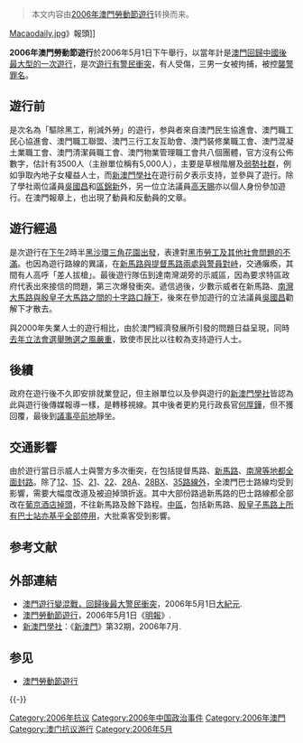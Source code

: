 > 本文内容由[2006年澳門勞動節遊行](https://zh.wikipedia.org/wiki/2006年澳門勞動節遊行)转换而来。


[Macaodaily.jpg](https://zh.wikipedia.org/wiki/File:Macaodaily.jpg "fig:Macaodaily.jpg")》報頭\]\]

**2006年澳門勞動節遊行**於2006年5月1日下午舉行，以當年計是[澳門回歸中國後最大型的一次遊行](https://zh.wikipedia.org/wiki/澳門回歸中國 "wikilink")，是次[遊行有警民衝突](https://zh.wikipedia.org/wiki/遊行 "wikilink")，有人受傷，三男一女被拘捕，被控[襲警罪名](https://zh.wikipedia.org/wiki/襲警 "wikilink")。

## 遊行前

是次名為「驅除黑工，削減外勞」的遊行，参與者來自澳門民生協進會、澳門職工民心協進會、澳門職工聯盟、澳門三行工友互助會、澳門裝修業職工會、澳門混凝土業職工會、澳門清潔員職工會、澳門物業管理職工會共八個團體，官方沒有公佈數字，估計有3500人（主辦單位稱有5,000人），主要是草根階層及[弱勢社群](https://zh.wikipedia.org/wiki/弱勢社群 "wikilink")，例如爭取內地子女權益人士，而[新澳門學社](../Page/新澳門學社.md "wikilink")在遊行前夕表示支持，並參與了遊行。除了學社兩位議員[吳國昌](../Page/吳國昌.md "wikilink")和[區錦新](../Page/區錦新.md "wikilink")外，另一位立法議員[高天賜](../Page/高天賜.md "wikilink")亦以個人身份參加遊行。在澳門報章上，也出現了動員和反動員的文章。

## 遊行經過

是次遊行在[下午](../Page/下午.md "wikilink")2時半[黑沙環](https://zh.wikipedia.org/wiki/黑沙環 "wikilink")[三角花園出發](https://zh.wikipedia.org/wiki/三角花園 "wikilink")，表達對[黑市勞工及其他](https://zh.wikipedia.org/wiki/非法勞工 "wikilink")[社會問題的不滿](https://zh.wikipedia.org/wiki/社會問題 "wikilink")。也因為遊行路線的異議，在[新馬路與提督馬路兩處與](https://zh.wikipedia.org/wiki/新馬路 "wikilink")[警員對峙](https://zh.wikipedia.org/wiki/警員 "wikilink")，交通癱瘓，其間有人高呼「差人拔槍」。最後遊行隊伍到達南灣湖旁的示威區，因為要求特區政府代表出來接信的問題，第三次爆發衝突。遞信過後，少數示威者在新馬路、[南灣大馬路與殷皇子大馬路之間的十字路口靜下](https://zh.wikipedia.org/wiki/南灣大馬路 "wikilink")，後來在參加遊行的立法議員[吳國昌](../Page/吳國昌.md "wikilink")勸解下才散去。

與2000年失業人士的遊行相比，由於澳門經濟發展所引發的問題日益呈現，同時[去年立法會選舉賄選之風嚴重](../Page/2005年澳門立法會選舉.md "wikilink")，致使市民比以往較為支持遊行人士。

## 後續

政府在遊行後不久即安排就業登記，但主辦單位以及參與遊行的[新澳門學社](../Page/新澳門學社.md "wikilink")皆認為此與遊行後傳媒報導一樣，是轉移視線。其中後者更約見行政長官[何厚鏵](../Page/何厚鏵.md "wikilink")，但不獲回覆，最後到[議事亭前地](../Page/議事亭前地.md "wikilink")靜坐。

## 交通影響

由於遊行當日示威人士與警方多次衝突，在包括提督馬路、[新馬路](https://zh.wikipedia.org/wiki/新馬路 "wikilink")、[南灣等地都全面封路](https://zh.wikipedia.org/wiki/南灣_\(澳門\) "wikilink")。除了[12](https://zh.wikipedia.org/wiki/澳巴12路線 "wikilink")、[15](https://zh.wikipedia.org/wiki/澳巴15路線 "wikilink")、[21](https://zh.wikipedia.org/wiki/澳巴21路線 "wikilink")、[22](https://zh.wikipedia.org/wiki/澳巴22路線 "wikilink")、[28A](https://zh.wikipedia.org/wiki/新福利28A路線 "wikilink")、[28BX](https://zh.wikipedia.org/wiki/新福利28BX路線 "wikilink")、[35路線外](https://zh.wikipedia.org/wiki/新福利35路線 "wikilink")，全澳門巴士路線均受到影響，需要大幅度改道及被迫掉頭折返。其中大部份路過新馬路的巴士路線都全部改在[葡京酒店掉頭](https://zh.wikipedia.org/wiki/葡京酒店 "wikilink")，不往新馬路及餘下路程。[中區](../Page/中區_\(澳門\).md "wikilink")，包括新馬路、[殷皇子馬路上所有巴士站亦基乎全部停用](https://zh.wikipedia.org/wiki/殷皇子馬路 "wikilink")，大批乘客受到影響。

## 参考文献

## 外部連結

  - [澳門遊行變混戰，回歸後最大警民衝突](http://www.epochtimes.com/b5/6/5/2/n1305277.htm)，2006年5月1日[大紀元](https://zh.wikipedia.org/wiki/大紀元 "wikilink").
  - [澳門勞動節遊行](https://web.archive.org/web/20070604152326/http://www.mpinews.com/htm/INews/20060501/gb12206c.htm)，2006年5月1日《[明報](../Page/明報.md "wikilink")》.
  - [新澳門學社](../Page/新澳門學社.md "wikilink")：《[新澳門](https://zh.wikipedia.org/wiki/新澳門 "wikilink")》第32期，2006年7月.

## 参见

  - [澳門勞動節遊行](https://zh.wikipedia.org/wiki/澳門勞動節遊行 "wikilink")

{{-}}

[Category:2006年抗议](https://zh.wikipedia.org/wiki/Category:2006年抗议 "wikilink") [Category:2006年中国政治事件](https://zh.wikipedia.org/wiki/Category:2006年中国政治事件 "wikilink") [Category:2006年澳門](https://zh.wikipedia.org/wiki/Category:2006年澳門 "wikilink") [Category:澳门抗议游行](https://zh.wikipedia.org/wiki/Category:澳门抗议游行 "wikilink") [Category:2006年5月](https://zh.wikipedia.org/wiki/Category:2006年5月 "wikilink")